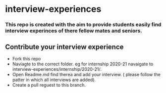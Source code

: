 # interview-experiences

### This repo is created with the aim to provide students easily find interview experinces of there fellow mates and seniors.

## Contribute your interview experience
* Fork this repo
* Naviagte to the correct folder. eg for internship 2020-21 navaigate to interview-experiences/internship/2020-21/.
* Open Readme.md find therea and add your interview. ( please follow the patter in which all interviews are added).
* Create a pull reguest to this branch.

